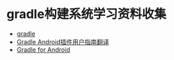 # gradle构建系统学习资料收集
* [gradle](https://gradle.org/docs#guides)
* [Gradle Android插件用户指南翻译](https://avatarqing.github.io/Gradle-Plugin-User-Guide-Chinese-Verision/)
* [Gradle for Android](https://segmentfault.com/a/1190000004229002)